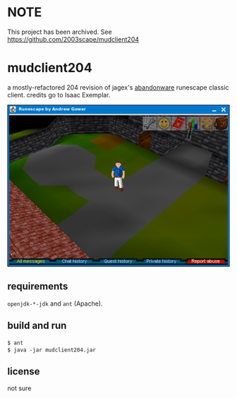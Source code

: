 # NOTE
This project has been archived. See https://github.com/2003scape/mudclient204

# mudclient204

a mostly-refactored 204 revision of jagex's 
[abandonware](https://web.archive.org/web/20190722084731/https://oldschool.runescape.wiki/w/Update:RuneScape_Classic:_Farewell)
runescape classic client. credits go to Isaac Exemplar.

![](./doc/screenshot.png?raw=true)

## requirements

`openjdk-*-jdk` and `ant` (Apache).

## build and run

    $ ant
    $ java -jar mudclient204.jar

## license

not sure
